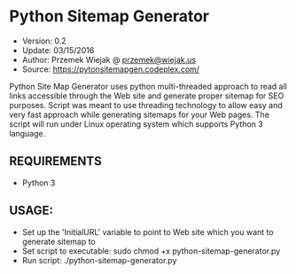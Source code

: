 # Python Sitemap Generator
- Version: 0.2
- Update: 03/15/2016
- Author: Przemek Wiejak @ przemek@wiejak.us
- Source: https://pytonsitemapgen.codeplex.com/

Python Site Map Generator uses python multi-threaded approach to read all links accessible through the Web site and generate proper sitemap for SEO purposes. 
Script was meant to use threading technology to allow easy and very fast approach while generating sitemaps for your Web pages.
The script will run under Linux operating system which supports Python 3 language.

## REQUIREMENTS
- Python 3

## USAGE:
- Set up the 'InitialURL' variable to point to Web site which you want to generate sitemap to
- Set script to executable: sudo chmod +x python-sitemap-generator.py
- Run script: ./python-sitemap-generator.py
